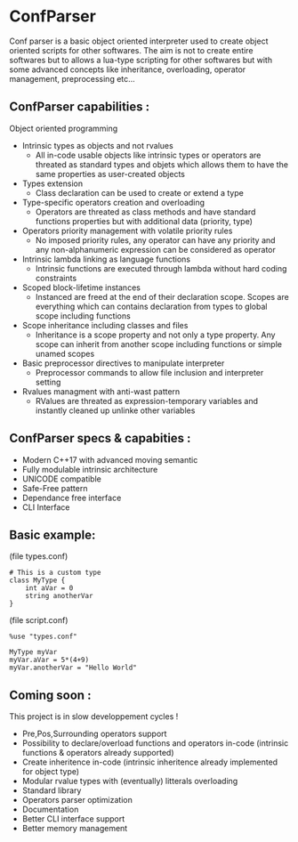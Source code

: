 # ConfParser
Conf parser is a basic object oriented interpreter used
to create object oriented scripts for other softwares.
The aim is not to create entire softwares but to allows
a lua-type scripting for other softwares but with some
advanced concepts like inheritance, overloading, operator
management, preprocessing etc...

## ConfParser capabilities :
Object oriented programming
* Intrinsic types as objects and not rvalues
    * All in-code usable objects like intrinsic types or operators
      are threated as standard types and objets which allows them
      to have the same properties as user-created objects
* Types extension
    * Class declaration can be used to create or extend a type
* Type-specific operators creation and overloading
    * Operators are threated as class methods and have standard
      functions properties but with additional data (priority, 
      type)
* Operators priority management with volatile priority rules
    * No imposed priority rules, any operator can have any
      priority and any non-alphanumeric expression can be
      considered as operator
* Intrinsic lambda linking as language functions
    * Intrinsic functions are executed through lambda without hard
      coding constraints
* Scoped block-lifetime instances
    * Instanced are freed at the end of their declaration scope. Scopes
      are everything which can contains declaration from types to global
      scope including functions
* Scope inheritance including classes and files
    * Inheritance is a scope property and not only a type property. Any
      scope can inherit from another scope including functions or simple
      unamed scopes
* Basic preprocessor directives to manipulate interpreter
    * Preprocessor commands to allow file inclusion and interpreter
      setting
* Rvalues managment with anti-wast pattern
    * RValues are threated as expression-temporary variables and instantly
      cleaned up unlinke other variables

## ConfParser specs & capabities :
* Modern C++17 with advanced moving semantic
* Fully modulable intrinsic architecture
* UNICODE compatible
* Safe-Free pattern
* Dependance free interface
* CLI Interface

## Basic example:
(file types.conf)
```
# This is a custom type
class MyType {
    int aVar = 0
    string anotherVar
}
```

(file script.conf)
```
%use "types.conf"

MyType myVar
myVar.aVar = 5*(4+9)
myVar.anotherVar = "Hello World"
```

## Coming soon :
This project is in slow developpement cycles !
* Pre,Pos,Surrounding operators support
* Possibility to declare/overload functions and operators in-code (intrinsic functions & operators already supported)
* Create inheritence in-code (intrinsic inheritence already implemented for object type)
* Modular rvalue types with (eventually) litterals overloading
* Standard library
* Operators parser optimization
* Documentation
* Better CLI interface support
* Better memory management